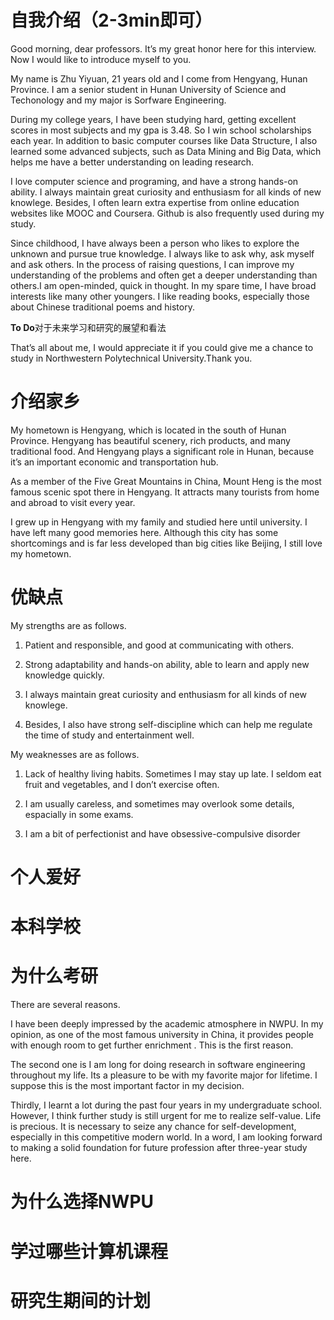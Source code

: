 # 自我介绍（2-3min即可）

Good morning, dear professors. It’s my great honor here for this interview. Now I would like to introduce myself to you.

My name is Zhu Yiyuan, 21 years old and I come from Hengyang, Hunan Province. I am a senior student in Hunan University of Science and Techonology and my major is Sorfware Engineering. 

During my college years, I have been studying hard, getting excellent scores in most subjects and my gpa is 3.48. So I win school scholarships each year. In addition to basic computer courses like Data Structure, I also learned some advanced subjects, such as Data Mining and Big Data, which helps me have a better understanding on leading research.

I love computer science and programing, and have a strong hands-on ability. I always maintain great curiosity and enthusiasm for all kinds of new knowlege. Besides, I often learn extra expertise from online education websites like MOOC and Coursera. Github is also frequently used during my study.

Since childhood, I have always been a person who likes to explore the unknown and pursue true knowledge. I always like to ask why, ask myself and ask others. In the process of raising questions, I can improve my understanding of the problems and often get a deeper understanding than others.I am open-minded, quick in thought. In my spare time, I have broad interests like many other youngers. I like reading books, especially those about  Chinese traditional poems and history.

**To Do**对于未来学习和研究的展望和看法

That’s all about me, I would appreciate it if you could give me a chance to study in Northwestern Polytechnical University.Thank you.



# 介绍家乡

My hometown is Hengyang, which is located in the south of Hunan Province. Hengyang has beautiful scenery, rich products, and many traditional food. And Hengyang plays a significant role in Hunan, because it’s an important economic and transportation hub.

As a member of the Five Great Mountains in China, Mount Heng is the most famous scenic spot there in Hengyang. It attracts many tourists from home and abroad to visit every year.

I grew up in Hengyang with my family and studied here until university. I have left many good memories here. Although this city has some shortcomings and is far less developed than big cities like Beijing, I still love my hometown.



# 优缺点

My strengths are as follows.

1. Patient and responsible, and  good at communicating with others. 

2. Strong adaptability and hands-on ability, able to learn and apply new knowledge quickly.
3. I always maintain great curiosity and enthusiasm for all kinds of new knowlege.
4. Besides, I also have strong self-discipline which can help me regulate the time of study and entertainment well.



My weaknesses are as follows.

1. Lack of healthy living habits. Sometimes I may stay up late. I seldom eat fruit and vegetables, and I don’t exercise often.

2. I am usually careless, and sometimes may overlook some details, espacially in some exams.
3. I am a bit of perfectionist and have obsessive-compulsive disorder



# 个人爱好



# 本科学校





# 为什么考研

There are several reasons. 

I have been deeply impressed by the academic atmosphere in NWPU. In my opinion, as one of the most famous university in China, it provides people with  enough room to get further enrichment . This is the first reason. 

The second one is I am long for doing research in  software engineering throughout my life. Its a pleasure to be with my  favorite major for lifetime. I suppose this is the most  important factor in my decision. 

Thirdly, I learnt a lot during the past  four years in my undergraduate school. However, I think further study is still urgent  for me to realize self-value. Life is precious. It is  necessary to seize any chance for self-development,  especially in this competitive modern world. In a word, I am looking forward to making a solid foundation for future profession after three-year study here.



# 为什么选择NWPU



# 学过哪些计算机课程



# 研究生期间的计划